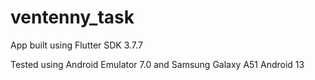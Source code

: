 # ventenny_task

App built using Flutter SDK 3.7.7

Tested using Android Emulator 7.0 and Samsung Galaxy A51 Android 13
